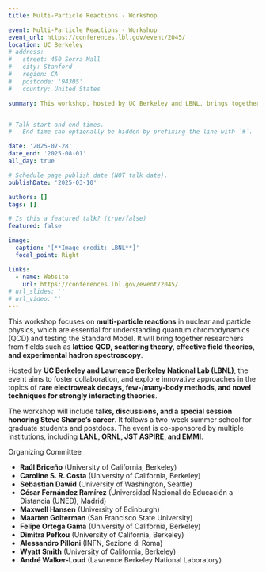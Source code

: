 ```yaml
---
title: Multi-Particle Reactions - Workshop

event: Multi-Particle Reactions - Workshop
event_url: https://conferences.lbl.gov/event/2045/
location: UC Berkeley
# address:
#   street: 450 Serra Mall
#   city: Stanford
#   region: CA
#   postcode: '94305'
#   country: United States

summary: This workshop, hosted by UC Berkeley and LBNL, brings together researchers in multi-particle reactions to advance our understanding of quantum chromodynamics and the standard model of particle physics.


# Talk start and end times.
#   End time can optionally be hidden by prefixing the line with `#`.

date: '2025-07-28'
date_end: '2025-08-01'
all_day: true

# Schedule page publish date (NOT talk date).
publishDate: '2025-03-10'

authors: []
tags: []

# Is this a featured talk? (true/false)
featured: false

image:
  caption: '[**Image credit: LBNL**]'
  focal_point: Right

links:
  - name: Website
    url: https://conferences.lbl.gov/event/2045/
# url_slides: ''
# url_video: ''
---
```


This workshop focuses on **multi-particle reactions** in nuclear and particle physics, which are essential for understanding quantum chromodynamics (QCD) and testing the Standard Model. It will bring together researchers from fields such as **lattice QCD, scattering theory, effective field theories, and experimental hadron spectroscopy**.

Hosted by **UC Berkeley and Lawrence Berkeley National Lab (LBNL)**, the event aims to foster collaboration, and explore innovative approaches in the topics of **rare electroweak decays, few-/many-body methods, and novel techniques for strongly interacting theories**.

The workshop will include **talks, discussions, and a special session honoring Steve Sharpe’s career**. It follows a two-week summer school for graduate students and postdocs.  The event is co-sponsored by multiple institutions, including **LANL, ORNL, JST ASPIRE, and EMMI**.

Organizing Committee
- **Raúl Briceño** (University of California, Berkeley)
- **Caroline S. R. Costa** (University of California, Berkeley)
- **Sebastian Dawid** (University of Washington, Seattle)
- **César Fernández Ramírez** (Universidad Nacional de Educación a Distancia (UNED), Madrid)
- **Maxwell Hansen** (University of Edinburgh)
- **Maarten Golterman** (San Francisco State University)
- **Felipe Ortega Gama** (University of California, Berkeley)
- **Dimitra Pefkou** (University of California, Berkeley)
- **Alessandro Pilloni** (INFN, Sezione di Roma)
- **Wyatt Smith** (University of California, Berkeley)
- **André Walker-Loud** (Lawrence Berkeley National Laboratory)